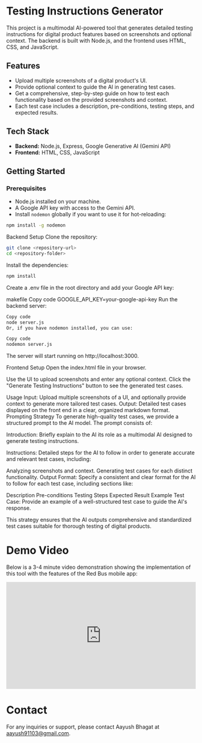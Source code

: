 # Testing Instructions Generator

This project is a multimodal AI-powered tool that generates detailed testing instructions for digital product features based on screenshots and optional context. The backend is built with Node.js, and the frontend uses HTML, CSS, and JavaScript.

## Features

- Upload multiple screenshots of a digital product's UI.
- Provide optional context to guide the AI in generating test cases.
- Get a comprehensive, step-by-step guide on how to test each functionality based on the provided screenshots and context.
- Each test case includes a description, pre-conditions, testing steps, and expected results.

## Tech Stack

- **Backend:** Node.js, Express, Google Generative AI (Gemini API)
- **Frontend:** HTML, CSS, JavaScript

## Getting Started

### Prerequisites

- Node.js installed on your machine.
- A Google API key with access to the Gemini API.
- Install `nodemon` globally if you want to use it for hot-reloading:

```bash
npm install -g nodemon
```
Backend Setup
Clone the repository:

```bash
git clone <repository-url>
cd <repository-folder>
```
Install the dependencies:

```bash
npm install
```
Create a .env file in the root directory and add your Google API key:

makefile
Copy code
GOOGLE_API_KEY=your-google-api-key
Run the backend server:

```bash
Copy code
node server.js
Or, if you have nodemon installed, you can use:
```

```bash
Copy code
nodemon server.js
```
The server will start running on http://localhost:3000.

Frontend Setup
Open the index.html file in your browser.

Use the UI to upload screenshots and enter any optional context. Click the "Generate Testing Instructions" button to see the generated test cases.

Usage
Input: Upload multiple screenshots of a UI, and optionally provide context to generate more tailored test cases.
Output: Detailed test cases displayed on the front end in a clear, organized markdown format.
Prompting Strategy
To generate high-quality test cases, we provide a structured prompt to the AI model. The prompt consists of:

Introduction: Briefly explain to the AI its role as a multimodal AI designed to generate testing instructions.

Instructions: Detailed steps for the AI to follow in order to generate accurate and relevant test cases, including:

Analyzing screenshots and context.
Generating test cases for each distinct functionality.
Output Format: Specify a consistent and clear format for the AI to follow for each test case, including sections like:

Description
Pre-conditions
Testing Steps
Expected Result
Example Test Case: Provide an example of a well-structured test case to guide the AI's response.

This strategy ensures that the AI outputs comprehensive and standardized test cases suitable for thorough testing of digital products.

# Demo Video
Below is a 3-4 minute video demonstration showing the implementation of this tool with the features of the Red Bus mobile app:

<div style="position: relative; padding-bottom: 56.25%; height: 0;"><iframe src="https://www.loom.com/embed/7b24b9bd769349799968d5ce9c4eca8b?sid=e4cb5654-00f1-417c-b26b-c5c7439ac1de" frameborder="0" webkitallowfullscreen mozallowfullscreen allowfullscreen style="position: absolute; top: 0; left: 0; width: 100%; height: 100%;"></iframe></div>

# Contact
For any inquiries or support, please contact Aayush Bhagat at aayush91103@gmail.com.